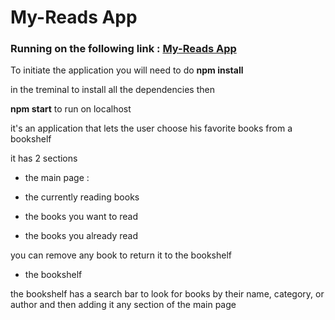 # My-Reads App 

### Running on the following link : [My-Reads App](https://my-readsz1.netlify.app)

To initiate the application you will need to do **npm install**

in the treminal to install all the dependencies then

 **npm start** to run on localhost


it's an application that lets the user choose his favorite books from a bookshelf

it has 2 sections

* the main page :

 * the currently reading books

 * the books you want to read 

 * the books you already read


you can remove any book to return it to the bookshelf

* the bookshelf

the bookshelf has a search bar to look for books by their name, category, or author and then adding it any section of the main page

